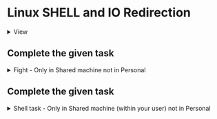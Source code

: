 # Linux SHELL and IO Redirection

<details>
<summary>View</summary>

```bash
1. Filter all the lines having the keyword "bash" in the file `/etc/passwd`.
2. Make sure all filtered lines are stored in your home directory with the name `bash.txt`.
3. Ensure only the 4th line of the filtered output is stored in `/tmp/<yourname>.txt`.
4. Count the number of characters in `bash.txt` (from step 2).
5. Verify all the steps.
```

</details>

## Complete the given task  

<details>
<summary>Fight - Only in Shared machine not in Personal</summary> 

```bash
1. run any single command which must generate more than 10 and less 20 lines of output.
2.  apply some command which can convert output of previous command in Capital letters
3. Store all string output in a file called  stringout1.txt in your home directory
4. If your command is having Non string output store them in file nonstr1.txt in your home directory 
```

</details>


## Complete the given task  

<details>
<summary>Shell task - Only in Shared machine (within your user) not in Personal</summary> 

```bash
1. Create a variable called x=1001 which value you can check using echo command.
2. make sure this variable is avaiable even after reboot of your machine 
3. create a permanent alias by the name of get4line which can print only 4th line of cal command ouput 
4. check total how many alias you can see and store total number in a file alnum.txt in your home directory 
5. adjust some setting for your user only which can change given things
 i) your history must be stored in your current homedirectory under the hidden  file 
 .myhist.txt
 ii) your PATH variable must include a folder mycommands which must be present in your home directory.
 iii) your history size must be 3003 
 iv) all above shell changes must be persistent 
```

</details>